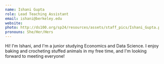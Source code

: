 ```yaml
---
name: Ishani Gupta
role: Lead Teaching Assistant
email: ishani@berkeley.edu
website: 
photo: http://ds100.org/sp24/resources/assets/staff_pics/Ishani_Gupta.png
pronouns: She/Her/Hers
---
```

Hi! I'm Ishani, and I'm a junior studying Economics and Data Science. I enjoy baking and crocheting stuffed animals in my free time, and I'm looking forward to meeting everyone!
